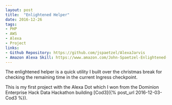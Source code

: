 ```yaml
---
layout: post
title:  "Enlightened Helper"
date: 2016-12-26
tags:
- PHP
- AWS
- Alexa
- Project
links:
- Github Repository: https://github.com/jspaetzel/AlexaJarvis
- Amazon Alexa Skill: https://www.amazon.com/John-Spaetzel-Enlightened-Helper/dp/B01N2R6J69
---
```


The enlightened helper is a quick utility I built over the christmas break for checking the remaining time in the current Ingress checkpoint.

This is my first project with the Alexa Dot which I won from the Dominion Enterprise Hack Data Hackathon building [Cod3]({% post_url 2016-12-03-Cod3 %}).
